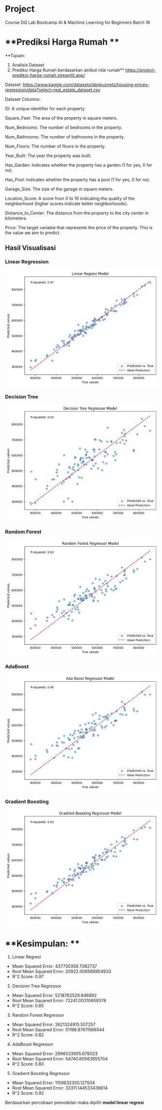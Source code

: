 # Project
Course DQ Lab Bootcamp AI & Machine Learning for Beginners 
Batch 18

# **Prediksi Harga Rumah **

**Tujuan:

1. Analisis Dataset
2. Prediksi Harga Rumah berdasarkan atribut nilai rumah**
https://project-prediksi-harga-rumah.streamlit.app/

Dataset:
https://www.kaggle.com/datasets/denkuznetz/housing-prices-regression/data?select=real_estate_dataset.csv

Dataset Columns:

ID: A unique identifier for each property

Square_Feet: The area of the property in square meters.

Num_Bedrooms: The number of bedrooms in the property.

Num_Bathrooms: The number of bathrooms in the property.

Num_Floors: The number of floors in the property.

Year_Built: The year the property was built.

Has_Garden: Indicates whether the property has a garden (1 for yes, 0 for no).

Has_Pool: Indicates whether the property has a pool (1 for yes, 0 for no).

Garage_Size: The size of the garage in square meters.

Location_Score: A score from 0 to 10 indicating the quality of the neighborhood (higher scores indicate better neighborhoods).

Distance_to_Center: The distance from the property to the city center in kilometers.

Price: The target variable that represents the price of the property. This is the value we aim to predict.

## Hasil Visualisasi

### Linear Regression
![Linear Evaluation](https://github.com/ardianzakifirdhaus/Project/blob/main/linear_evaluation.png)

### Decision Tree
![Decision Tree Evaluation](https://github.com/ardianzakifirdhaus/Project/blob/main/decision_tree_evaluation.png)

### Random Forest
![Random Forest Evaluation](https://github.com/ardianzakifirdhaus/Project/blob/main/random_forest_evaluation.png)

### AdaBoost
![AdaBoost Evaluation](https://github.com/ardianzakifirdhaus/Project/blob/main/adaboost_evaluation.png)

### Gradient Boosting
![Gradient Boosting Evaluation](https://github.com/ardianzakifirdhaus/Project/blob/main/gradient_boosting_evaluation.png)

# **Kesimpulan: **
1. Linear Regresi
*  Mean Squared Error: 437730359.7082737
*  Root Mean Squared Error: 20922.006588954933
*  R^2 Score: 0.97

2. Decision Tree Regressor
*  Mean Squared Error: 5218762529.846892
*  Root Mean Squared Error: 72241.00310659378
*  R^2 Score: 0.65

3. Random Forest Regressor
*  Mean Squared Error: 2621324915.507257
*  Root Mean Squared Error: 51198.87611566544
*  R^2 Score: 0.82

4. AdaBoost Regressor
*  Mean Squared Error: 2996533905.676023
*  Root Mean Squared Error: 54740.60563855704
*  R^2 Score: 0.80

5. Gradient Boosting Regressor
*  Mean Squared Error: 1109632350.127504
*  Root Mean Squared Error: 33311.144533436614
*  R^2 Score: 0.92

Berdasarkan percobaan pemodelan maka dipilih **model linear regresi**



